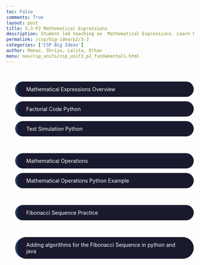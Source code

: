 ```yaml
---
toc: False
comments: True
layout: post
title: 3.3-P2 Mathematical Expressions
description: Student led teaching on  Mathematical Expressions. Learn how mathematical expressions involve using arithmetic operators (like addition, subtraction, multiplication, and division) to perform calculations
permalink: /csp/big-idea/p2/3-3
categories: ['CSP Big Ideas']
author: Manas, Shriya, Lalita, Ethan
menu: nav/csp_units/csp_unit3_p2_fundamentals.html
---
```


_3.3.1_ Mathematical Expressions
- Mathematical Expressions Overview 
- Factorial Code Python 
-  Test Simulation Python 

_3.3.2_ Mathematical Operations
- Mathematical Operations
- Mathematical Operations Python Example

_3.3.3_ Popcorn Hacks
- Fibonacci Sequence Practice 

_3.3.4_ Homework Hack
- Adding algorithms for the Fibonacci Sequence in python and java

<style>
    article {
        background-color: #000000 !important; /* Black background */
        border: 3px solid #1a1a2e !important; /* Dark blue border */
        padding: 25px !important;
        border-radius: 50px !important;
    }
    article h1 {
        color: #ffffff !important; /* White header */
    }
    article h2, h3, h4, p {
        color: #ffffff !important; /* White text */
    }
    article ul, ol, li {
        background-color: #1a1a2e !important; /* Dark blue for lists */
        border-left: 5px solid #1f4068 !important; /* Slightly lighter blue list border */
        color: #ffffff !important; /* White list text */
        padding: 12px 25px !important;
        margin: 12px 0 !important;
        border-radius: 50px !important;
    }
    article .center-text {
        text-align: center !important;
    }
    article summary {
        color: #ffffff !important; /* White summary */
    }
    article code {
        color: #ffffff !important; /* White code text */
        background-color: #1f4068 !important; /* Dark blue background */
        padding: 3px 6px !important;
        border-radius: 50px !important;
    }
</style>

